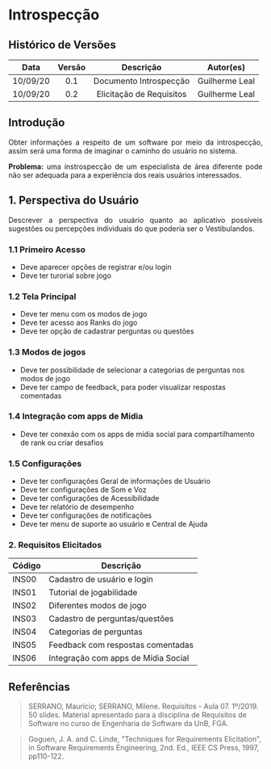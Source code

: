 #  Introspecção

## Histórico de Versões

|   Data   | Versão |           Descrição           |             Autor(es)              |
|:--------:|:------:|:-----------------------------:|:----------------------------------:|
| 10/09/20 |  0.1   |    Documento Introspecção     |           Guilherme Leal|
| 10/09/20 |  0.2 |    Elicitação de Requisitos     |           Guilherme Leal|

## Introdução
<p align="justify">
Obter informações a respeito de um software por meio da introspecção, assim será uma forma de imaginar o caminho do usuário no sistema.
</p>

<p align="justify"><b>
Problema:</b> uma instrospecção de um especialista de área diferente pode não ser adequada para a experiência dos reais usuários interessados.
</p>

## 1. Perspectiva do Usuário
<p align="justify">
    Descrever a perspectiva do usuário quanto ao aplicativo possíveis sugestões ou percepções individuais do que poderia ser o Vestibulandos.
</p>

### 1.1 Primeiro Acesso
 <ul>
    <li> Deve aparecer opções de registrar e/ou login</li>
    <li> Deve ter turorial sobre  jogo</li>
 </ul>

### 1.2 Tela Principal

 <ul> 
    <li>Deve ter menu com os modos de jogo</li>
    <li>Deve ter acesso aos Ranks do jogo</li>
    <li>Deve ter opção de cadastrar perguntas ou questões</li>
</ul>
 
### 1.3 Modos de jogos

 <ul>
    <li>Deve ter possibilidade de selecionar a categorias de perguntas nos modos de jogo </li>
    <li>Deve ter campo de feedback, para poder visualizar respostas comentadas</li>
 </ul>

### 1.4 Integração com apps de Mídia

 <ul>
    <li>Deve ter conexão com os apps de mídia social para compartilhamento de rank ou criar desafios</li>
 </ul>


### 1.5 Configurações

<ul>
    <li>Deve ter configurações Geral de informações de Usuário</li>
    <li>Deve ter configurações de Som e Voz</li>
    <li>Deve ter configurações de Acessibilidade</li>
    <li>Deve ter relatório de desempenho</li>
    <li>Deve ter configurações de notificações</li>
    <li>Deve ter menu de suporte ao usuário e Central de Ajuda</li>
</ul>

### 2. Requisitos Elicitados

| Código | Descrição |
|--------|-----------|
| INS00 | Cadastro de usuário e login | 
| INS01 | Tutorial de jogabilidade | 
| INS02 | Diferentes modos de jogo | 
| INS03 | Cadastro de perguntas/questões | 
| INS04 | Categorias de perguntas | 
| INS05 | Feedback com respostas comentadas | 
| INS06 | Integração com apps de Mídia Social |


## Referências

>SERRANO, Maurício; SERRANO, Milene. Requisitos - Aula 07. 1º/2019. 50 slides. Material apresentado para a disciplina de Requisitos de Software no curso de Engenharia de Software da UnB, FGA.

>Goguen, J. A. and C. Linde, "Techniques for Requirements Elicitation", in Software Requirements Engineering, 2nd. Ed., IEEE CS Press, 1997, pp110-122.